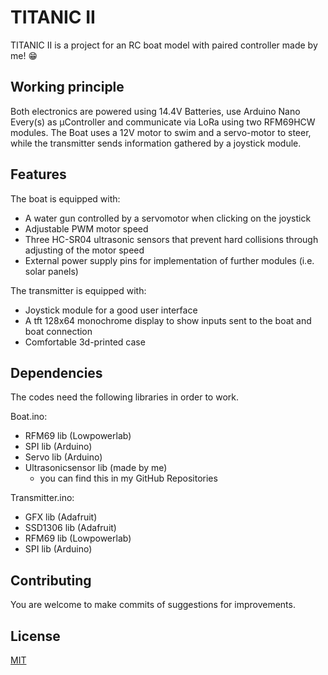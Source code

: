# TITANIC II
TITANIC II is a project for an RC boat model with paired controller made by me! :grin:


## Working principle

Both electronics are powered using 14.4V Batteries, use Arduino Nano Every(s) as μController and communicate via LoRa using two RFM69HCW modules.
The Boat uses a 12V motor to swim and a servo-motor to steer, while the transmitter sends information gathered by a joystick module. 

## Features 
The boat is equipped with:
* A water gun controlled by a servomotor when clicking on the joystick
* Adjustable PWM motor speed
* Three HC-SR04 ultrasonic sensors that prevent hard collisions through adjusting of the motor speed
* External power supply pins for implementation of further modules (i.e. solar panels)

The transmitter is equipped with:
* Joystick module for a good user interface
* A tft 128x64 monochrome display to show inputs sent to the boat and boat connection
* Comfortable 3d-printed case

## Dependencies
The codes need the following libraries in order to work.

Boat.ino:
* RFM69 lib (Lowpowerlab)
* SPI lib (Arduino)
* Servo lib (Arduino)
* Ultrasonicsensor lib (made by me)
  * you can find this in my GitHub Repositories

Transmitter.ino:
* GFX lib (Adafruit)
* SSD1306 lib (Adafruit)
* RFM69 lib (Lowpowerlab)
* SPI lib (Arduino)

## Contributing

You are welcome to make commits of suggestions for improvements.

## License

[MIT](https://choosealicense.com/licenses/mit/)
